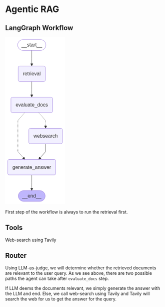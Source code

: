 # Agentic RAG

## LangGraph Workflow

![Workflow](../agent_workflow.png)

First step of the workflow is always to run the retrieval first.

## Tools

Web-search using Tavily


## Router
Using LLM-as-judge, we will determine whether the retrieved documents are relevant to the user query.
As we see above, there are two possible paths the agent can take after `evaluate_docs` step. 

If LLM deems the documents relevant, we simply generate the answer with the LLM and end. Else, we call web-search using Tavily and Tavily will search the web for us to get the answer for the query.